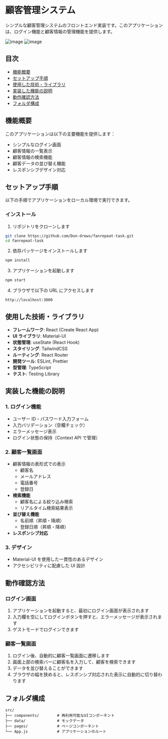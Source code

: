 # 顧客管理システム

シンプルな顧客管理システムのフロントエンド実装です。このアプリケーションは、ログイン機能と顧客情報の管理機能を提供します。

![image](https://github.com/user-attachments/assets/1be9e44a-4a95-468a-b532-53061c23d830)
![image](https://github.com/user-attachments/assets/caa3a075-a479-4680-b502-6d4ddbcb6c83)

## 目次

- [機能概要](#機能概要)
- [セットアップ手順](#セットアップ手順)
- [使用した技術・ライブラリ](#使用した技術ライブラリ)
- [実装した機能の説明](#実装した機能の説明)
- [動作確認方法](#動作確認方法)
- [フォルダ構成](#フォルダ構成)

## 機能概要

このアプリケーションは以下の主要機能を提供します：

- シンプルなログイン画面
- 顧客情報の一覧表示
- 顧客情報の検索機能
- 顧客データの並び替え機能
- レスポンシブデザイン対応

## セットアップ手順

以下の手順でアプリケーションをローカル環境で実行できます。

### インストール

1. リポジトリをクローンします

```bash
git clone https://github.com/Don-drews/fanrepeat-task.git
cd fanrepeat-task
```

2. 依存パッケージをインストールします

```bash
npm install
```

3. アプリケーションを起動します

```bash
npm start
```

4. ブラウザで以下の URL にアクセスします

```
http://localhost:3000
```

## 使用した技術・ライブラリ

- **フレームワーク**: React (Create React App)
- **UI ライブラリ**: Material-UI
- **状態管理**: useState (React Hook)
- **スタイリング**: TailwindCSS
- **ルーティング**: React Router
- **開発ツール**: ESLint, Prettier
- **型管理**: TypeScript
- **テスト**: Testing Library

## 実装した機能の説明

### 1. ログイン機能

- ユーザー ID・パスワード入力フォーム
- 入力バリデーション（空欄チェック）
- エラーメッセージ表示
- ログイン状態の保持（Context API で管理）

### 2. 顧客一覧画面

- 顧客情報の表形式での表示
  - 顧客名
  - メールアドレス
  - 電話番号
  - 登録日
- **検索機能**
  - 顧客名による絞り込み検索
  - リアルタイム検索結果表示
- **並び替え機能**
  - 名前順（昇順・降順）
  - 登録日順（昇順・降順）
- **レスポンシブ対応**

### 3. デザイン
- Material-UI を使用した一貫性のあるデザイン
- アクセシビリティに配慮した UI 設計

## 動作確認方法

### ログイン画面

1. アプリケーションを起動すると、最初にログイン画面が表示されます
2. 入力欄を空にしてログインボタンを押すと、エラーメッセージが表示されます
3. ゲストモードでログインできます

### 顧客一覧画面

1. ログイン後、自動的に顧客一覧画面に遷移します
2. 画面上部の検索バーに顧客名を入力して、顧客を検索できます
3. データを並び替えることができます
4. ブラウザの幅を狭めると、レスポンシブ対応された表示に自動的に切り替わります

## フォルダ構成

```
src/
├── components/        # 再利用可能なUIコンポーネント
├── data/              # モックデータ
├── pages/             # ページコンポーネント
└── App.js             # アプリケーションのルート
```

